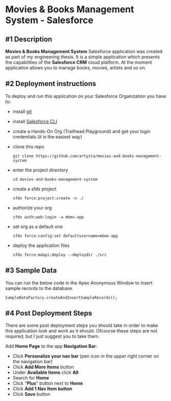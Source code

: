 # Movies & Books Management System - Salesforce

## **#1** Description

**Movies & Books Management System** Salesforce application was created as part of my engineering thesis. It is a simple application which presents the capabilities of the **Salesforce CRM** cloud platform. At the moment application allows you to manage books, movies, artists and so on.

## **#2** Deployment instructions

To deploy and run this application on your Salesforce Organization you have to:

 - install [git](https://git-scm.com/)
 
 - install [Salesforce CLI](https://developer.salesforce.com/tools/sfdxcli)

 - create a Hands-On Org (Trailhead Playground) and get your login credentials (it is the easiest way)

 - clone this repo

    ```console
    git clone https://github.com/artysta/movies-and-books-management-system
    ```

 - enter the project directory

    ```console
    cd movies-and-books-management-system
    ```
    
 - create a sfdx project

    ```console
    sfdx force:project:create -n ./
    ```
 
 - authorize your org

    ```console
    sfdx auth:web:login -a mbms-app
    ```

 - set org as a default one

    ```console
    sfdx force:config:set defaultusername=mbms-app
    ```

 - deploy the application files
 
    ```console
    sfdx force:mdapi:deploy --deploydir ./src
    ```

## **#3** Sample Data

You can run the below code in the Apex Anonymous Window to insert sample records to the database.

```console
SampleDataFactory.createAndInsertSampleRecords();
```

## **#4** Post Deployment Steps

There are some post deployment steps you should take in order to make this application look and work as it should. Ofcourse these steps are not required, but I just suggest you to take them.

Add **Home Page** to the app **Navigation Bar**:

 - Click **Personalize your nav bar** (pen icon in the upper right corner on the navigation bar)
 - Click **Add More Items** button
 - Under **Available Items** click **All**
 - Search for **Home**
 - Click "**Plus**" button next to **Home**
 - Click **Add 1 Nav Item button**
 - Click **Save** button
